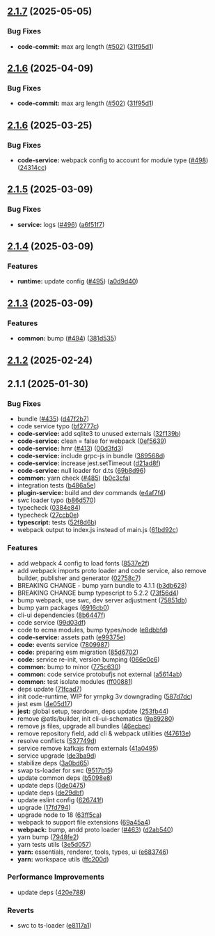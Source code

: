 ## [2.1.7](https://github.com/atls/raijin/compare/@atls/code-service@2.1.6...@atls/code-service@2.1.7) (2025-05-05)

### Bug Fixes

- **code-commit:** max arg length ([#502](https://github.com/atls/raijin/issues/502)) ([31f95d1](https://github.com/atls/raijin/commit/31f95d1a36a787ec6f45c61a0004402219f3312b))

## [2.1.6](https://github.com/atls/raijin/compare/@atls/code-service@2.1.6...@atls/code-service@2.1.6) (2025-04-09)

### Bug Fixes

- **code-commit:** max arg length ([#502](https://github.com/atls/raijin/issues/502)) ([31f95d1](https://github.com/atls/raijin/commit/31f95d1a36a787ec6f45c61a0004402219f3312b))

## [2.1.6](https://github.com/atls/raijin/compare/@atls/code-service@2.1.5...@atls/code-service@2.1.6) (2025-03-25)

### Bug Fixes

- **code-service:** webpack config to account for module type ([#498](https://github.com/atls/raijin/issues/498)) ([24314cc](https://github.com/atls/raijin/commit/24314ccd3767ed6e4c0b3f1cd1b4e7b5aa2d29e1))

## [2.1.5](https://github.com/atls/raijin/compare/@atls/code-service@2.1.4...@atls/code-service@2.1.5) (2025-03-09)

### Bug Fixes

- **service:** logs ([#496](https://github.com/atls/raijin/issues/496)) ([a6f51f7](https://github.com/atls/raijin/commit/a6f51f77ca0efff03e7d9a6f060d7d5faec5ae97))

## [2.1.4](https://github.com/atls/raijin/compare/@atls/code-service@2.1.3...@atls/code-service@2.1.4) (2025-03-09)

### Features

- **runtime:** update config ([#495](https://github.com/atls/raijin/issues/495)) ([a0d9d40](https://github.com/atls/raijin/commit/a0d9d40b1ddc15e194bbf7ebaa04cc01a50ff750))

## [2.1.3](https://github.com/atls/raijin/compare/@atls/code-service@2.1.2...@atls/code-service@2.1.3) (2025-03-09)

### Features

- **common:** bump ([#494](https://github.com/atls/raijin/issues/494)) ([381d535](https://github.com/atls/raijin/commit/381d5357c2818e157330933edb9256936d251ca3))

## [2.1.2](https://github.com/atls/raijin/compare/@atls/code-service@2.1.1...@atls/code-service@2.1.2) (2025-02-24)

## 2.1.1 (2025-01-30)

### Bug Fixes

- bundle ([#435](https://github.com/atls/raijin/issues/435)) ([d47f2b7](https://github.com/atls/raijin/commit/d47f2b72c7038339a5df54702ec0af5a9cd5f886))
- code service typo ([bf2777c](https://github.com/atls/raijin/commit/bf2777ce9786d6b4c0adc4b4c9106b408383cb12))
- **code-service:** add sqlite3 to unused externals ([32f139b](https://github.com/atls/raijin/commit/32f139b90a3c4c99eb976a5ec2430c732fd9e394))
- **code-service:** clean = false for webpack ([0ef5639](https://github.com/atls/raijin/commit/0ef5639dfdc3abde263d44f999c476d658635a03))
- **code-service:** hmr ([#413](https://github.com/atls/raijin/issues/413)) ([00d3fd3](https://github.com/atls/raijin/commit/00d3fd356e9d201f60558cc8e6d07c8d0de5d845))
- **code-service:** include grpc-js in bundle ([389568d](https://github.com/atls/raijin/commit/389568d1a231ba48d9647c86c7cc3e30b05e8521))
- **code-service:** increase jest.setTimeout ([d21ad8f](https://github.com/atls/raijin/commit/d21ad8f545c5207e83fe395438df6f9ab6ccb8d5))
- **code-service:** null loader for d.ts ([69b8d96](https://github.com/atls/raijin/commit/69b8d965e36b33be9e7c718868573d387e931562))
- **common:** yarn check ([#485](https://github.com/atls/raijin/issues/485)) ([b0c3cfa](https://github.com/atls/raijin/commit/b0c3cfad8f559c55691ca733c7a3a7b3cd00c4d8))
- integration tests ([b486a5e](https://github.com/atls/raijin/commit/b486a5efe6cd37f4bd68c0238a74d00bab39220f))
- **plugin-service:** build and dev commands ([e4af7f4](https://github.com/atls/raijin/commit/e4af7f441c1b1e8c5bc6779c83b2ed44b21894c9))
- swc loader typo ([b86d570](https://github.com/atls/raijin/commit/b86d570d158848a3eaae6a93caea6d35d64f991e))
- typecheck ([0384e84](https://github.com/atls/raijin/commit/0384e8435fedacc8ca695d7cd52e3c44ea4b9d57))
- typecheck ([27ccb0e](https://github.com/atls/raijin/commit/27ccb0ef63898afd00b830952914e060b8dd5593))
- **typescript:** tests ([52f8d6b](https://github.com/atls/raijin/commit/52f8d6b6cd7a99a8c982ea0ceb725fa162481e0d))
- webpack output to index.js instead of main.js ([61bd92c](https://github.com/atls/raijin/commit/61bd92cb4108e2c1cc12caec3bf948b8dc92cdad))

### Features

- add webpack 4 config to load fonts ([8537e2f](https://github.com/atls/raijin/commit/8537e2f78ca5a2bd925548efce21a2d5c4800543))
- add webpack imports proto loader and code service, also remove builder, publisher and generator ([02758c7](https://github.com/atls/raijin/commit/02758c7a229b8dd57cfc1be5a7241aaf73835953))
- BREAKING CHANGE - bump yarn bundle to 4.1.1 ([b3db628](https://github.com/atls/raijin/commit/b3db62837ed75cbbedaf3c13678ab58398bfe50f))
- BREAKING CHANGE bump typescript to 5.2.2 ([73f56d4](https://github.com/atls/raijin/commit/73f56d4670a0df3183bc29518cbabc238c03c352))
- bump webpack, use swc, dev server adjustment ([75851db](https://github.com/atls/raijin/commit/75851db4c478bcfbc9490289f29b53d3d49cbc60))
- bump yarn packages ([6916cb0](https://github.com/atls/raijin/commit/6916cb01c753afd6abd939d193959be6ef0a4b1e))
- cli-ui dependencies ([8b6447f](https://github.com/atls/raijin/commit/8b6447fdadc0fe96fecb80a129646b4177abd4b1))
- code service ([99d03df](https://github.com/atls/raijin/commit/99d03df012ea8d7b22e7de1cb6985effeb2e7235))
- code to ecma modules, bump types/node ([e8dbbfd](https://github.com/atls/raijin/commit/e8dbbfd6891ef59fbd40cb978792f5f6b2642f11))
- **code-service:** assets path ([e99375e](https://github.com/atls/raijin/commit/e99375e4fb2a6ab7dbd9d6e57520bf6eca5eb2ac))
- **code:** events service ([7809987](https://github.com/atls/raijin/commit/7809987b700abe05b677e86c11c40c741b5097e6))
- **code:** preparing esm migration ([85d6702](https://github.com/atls/raijin/commit/85d6702f217df0e0e6e978a98599d1cb1a61f87c))
- **code:** service re-init, version bumping ([066e0c6](https://github.com/atls/raijin/commit/066e0c607125fa335f5a58a7d6539b67400a3eae))
- **common:** bump to minor ([775c630](https://github.com/atls/raijin/commit/775c630061f91970a65e34afabeea8d029e02176))
- **common:** code service protobufjs not external ([a5614ab](https://github.com/atls/raijin/commit/a5614ab9d0af24c2d2be37164f066fd1c86198ec))
- **common:** test isolate modules ([ff00881](https://github.com/atls/raijin/commit/ff00881228d032c0cda9729d786df9366c77c146))
- deps update ([71fcad7](https://github.com/atls/raijin/commit/71fcad7089b2eed59805d4a537c6164a7fd42eaa))
- init code-runtime, WIP for yrnpkg 3v downgrading ([587d7dc](https://github.com/atls/raijin/commit/587d7dc75c6b08c2a4b0a0b4bf380939de83a6c3))
- jest esm ([4e05d17](https://github.com/atls/raijin/commit/4e05d171ceac0e9550eccbc0c417c09aee13e1c9))
- **jest:** global setup, teardown, deps update ([253fb44](https://github.com/atls/raijin/commit/253fb444719f38cc260d38e0b7f3b96f766e02a3))
- remove @atls/builder, init cli-ui-schematics ([9a89280](https://github.com/atls/raijin/commit/9a892802fc3571f5ca46da67dcd10dcdc016e476))
- remove js files, upgrade all bundles ([46ecbec](https://github.com/atls/raijin/commit/46ecbec27339babc3c0c894b29c544e6c554e7b2))
- remove repository field, add cli & webpack utilities ([f47613e](https://github.com/atls/raijin/commit/f47613e9784e9eea86ed98e712198b000ca5766d))
- resolve conflicts ([537749d](https://github.com/atls/raijin/commit/537749d68ead3ef942d325787de4ab77e7b2bfa4))
- service remove kafkajs from externals ([41a0495](https://github.com/atls/raijin/commit/41a0495720b64557f33dc1083488cbb3623d9098))
- service upgrade ([de3ba9d](https://github.com/atls/raijin/commit/de3ba9dc09abb7c704364554c119fb875e2291dc))
- stabilize deps ([3a0bd65](https://github.com/atls/raijin/commit/3a0bd65071d207c2cb22cfe05b664d37d5f7a4c9))
- swap ts-loader for swc ([9517b15](https://github.com/atls/raijin/commit/9517b15e9a3f560cfccc54e704372b505f757968))
- update common deps ([b5098e8](https://github.com/atls/raijin/commit/b5098e843c0153a476c16ae8607ba2b598accb60))
- update deps ([0de0475](https://github.com/atls/raijin/commit/0de04751e64fc9e6d72879289b773f1fa1ec3526))
- update deps ([de29dbf](https://github.com/atls/raijin/commit/de29dbffcc0c1b9cf081825987e733352b1761a7))
- update eslint config ([626741f](https://github.com/atls/raijin/commit/626741f1896c709c83857818333dc15f28787036))
- upgrade ([17fd794](https://github.com/atls/raijin/commit/17fd794be8d7b17693fdb8ae50e6ec83891632d8))
- upgrade node to 18 ([63ff5ca](https://github.com/atls/raijin/commit/63ff5ca56a526a174e82ebdc215f44e55db7a4f0))
- webpack to support file extensions ([69a45a4](https://github.com/atls/raijin/commit/69a45a4970b38221b936f5671e38693bdabf85ee))
- **webpack:** bump, andd proto loader ([#463](https://github.com/atls/raijin/issues/463)) ([d2ab540](https://github.com/atls/raijin/commit/d2ab540602c9009f42d15c7e9f0d48ce049d8ac1))
- yarn bump ([7948fe2](https://github.com/atls/raijin/commit/7948fe20493323c9af0f0b55cddd92d4cf9553bf))
- yarn tests utils ([3e5d057](https://github.com/atls/raijin/commit/3e5d057d79b1967e20f51fec5a8ff650f2d7037b))
- **yarn:** essentials, renderer, tools, types, ui ([e683746](https://github.com/atls/raijin/commit/e683746e203e1d8486c1f4d92d9d9d8f785f84ee))
- **yarn:** workspace utils ([ffc200d](https://github.com/atls/raijin/commit/ffc200d0f0cf6444fe9053a7f046a5d039f79177))

### Performance Improvements

- update deps ([420e788](https://github.com/atls/raijin/commit/420e78845558ecf40aa2b9a63872118d6a5a4b4a))

### Reverts

- swc to ts-loader ([e8117a1](https://github.com/atls/raijin/commit/e8117a1aa360aa8287ab5a493eb3f894bdbfe5f2))
